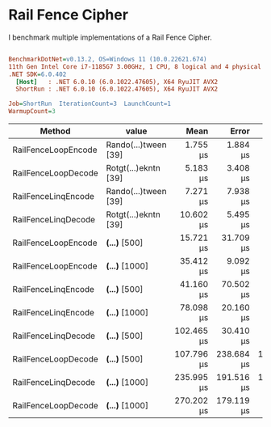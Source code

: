 ﻿# Rail Fence Cipher 

I benchmark multiple implementations of a Rail Fence Cipher.

``` ini

BenchmarkDotNet=v0.13.2, OS=Windows 11 (10.0.22621.674)
11th Gen Intel Core i7-1185G7 3.00GHz, 1 CPU, 8 logical and 4 physical cores
.NET SDK=6.0.402
  [Host]   : .NET 6.0.10 (6.0.1022.47605), X64 RyuJIT AVX2
  ShortRun : .NET 6.0.10 (6.0.1022.47605), X64 RyuJIT AVX2

Job=ShortRun  IterationCount=3  LaunchCount=1  
WarmupCount=3  

```
|              Method |                value |       Mean |      Error |     StdDev |    StdErr |        Min |        Max |      Op/s |     Gen0 |   Gen1 | Allocated |
|-------------------- |--------------------- |-----------:|-----------:|-----------:|----------:|-----------:|-----------:|----------:|---------:|-------:|----------:|
| RailFenceLoopEncode | Rando(...)tween [39] |   1.755 μs |   1.884 μs |  0.1033 μs | 0.0596 μs |   1.677 μs |   1.872 μs | 569,669.2 |   0.5245 | 0.0019 |   3.22 KB |
| RailFenceLoopDecode | Rotgt(...)ekntn [39] |   5.183 μs |   3.408 μs |  0.1868 μs | 0.1079 μs |   5.050 μs |   5.396 μs | 192,952.4 |   1.2741 |      - |   7.84 KB |
| RailFenceLinqEncode | Rando(...)tween [39] |   7.271 μs |   7.938 μs |  0.4351 μs | 0.2512 μs |   6.943 μs |   7.764 μs | 137,540.4 |   1.2360 | 0.0153 |   7.61 KB |
| RailFenceLinqDecode | Rotgt(...)ekntn [39] |  10.602 μs |   5.495 μs |  0.3012 μs | 0.1739 μs |  10.349 μs |  10.935 μs |  94,322.4 |   1.4343 | 0.0153 |   8.84 KB |
| RailFenceLoopEncode |  ****(...)**** [500] |  15.721 μs |  31.709 μs |  1.7381 μs | 1.0035 μs |  13.822 μs |  17.233 μs |  63,607.3 |   7.8125 | 0.1068 |  47.89 KB |
| RailFenceLoopEncode | ****(...)**** [1000] |  35.412 μs |   9.092 μs |  0.4984 μs | 0.2877 μs |  34.962 μs |  35.947 μs |  28,239.4 |  18.3716 | 0.4272 | 112.66 KB |
| RailFenceLinqEncode |  ****(...)**** [500] |  41.160 μs |  70.502 μs |  3.8645 μs | 2.2312 μs |  38.686 μs |  45.613 μs |  24,295.3 |   5.9204 | 0.2441 |  36.46 KB |
| RailFenceLinqEncode | ****(...)**** [1000] |  78.098 μs |  20.160 μs |  1.1050 μs | 0.6380 μs |  76.823 μs |  78.790 μs |  12,804.5 |  10.4980 | 0.7324 |  64.36 KB |
| RailFenceLinqDecode |  ****(...)**** [500] | 102.465 μs |  30.410 μs |  1.6669 μs | 0.9624 μs | 101.454 μs | 104.389 μs |   9,759.5 |   6.2256 | 0.2441 |  38.64 KB |
| RailFenceLoopDecode |  ****(...)**** [500] | 107.796 μs | 238.684 μs | 13.0831 μs | 7.5535 μs |  93.621 μs | 119.408 μs |   9,276.8 |  55.1758 | 0.4883 | 338.03 KB |
| RailFenceLinqDecode | ****(...)**** [1000] | 235.995 μs | 191.516 μs | 10.4976 μs | 6.0608 μs | 223.997 μs | 243.488 μs |   4,237.4 |  10.7422 | 0.4883 |  67.82 KB |
| RailFenceLoopDecode | ****(...)**** [1000] | 270.202 μs | 179.119 μs |  9.8181 μs | 5.6685 μs | 260.180 μs | 279.803 μs |   3,700.9 | 195.3125 | 3.4180 | 1197.4 KB |
